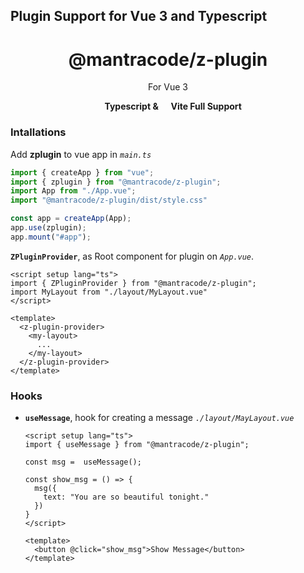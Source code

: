 ## Plugin Support for Vue 3 and Typescript

<h1 align="center">@mantracode/z-plugin</h1>
<p align="center">For Vue 3</p>
<p align="center"><b><img height="13px" src="https://upload.wikimedia.org/wikipedia/commons/thumb/4/4c/Typescript_logo_2020.svg/64px-Typescript_logo_2020.svg.png" /> Typescript & <img height="13px" src="https://vitejs.dev/logo.svg" /> Vite Full Support</b></p>

### Intallations
Add __zplugin__ to vue app in _`main.ts`_
```ts
import { createApp } from "vue";
import { zplugin } from "@mantracode/z-plugin";
import App from "./App.vue";
import "@mantracode/z-plugin/dist/style.css"

const app = createApp(App);
app.use(zplugin);
app.mount("#app");

```

**`ZPluginProvider`**, as Root component for plugin on _`App.vue`_.

```vue
<script setup lang="ts">
import { ZPluginProvider } from "@mantracode/z-plugin";
import MyLayout from "./layout/MyLayout.vue"
</script>

<template>
  <z-plugin-provider>
    <my-layout>
      ...
    </my-layout>
  </z-plugin-provider>
</template>
```
  
### Hooks
- **`useMessage`**, hook for creating a message _`./layout/MayLayout.vue`_

  ```vue
  <script setup lang="ts">
  import { useMessage } from "@mantracode/z-plugin";

  const msg =  useMessage();

  const show_msg = () => {
    msg({
      text: "You are so beautiful tonight."
    })
  }
  </script>
  
  <template>
    <button @click="show_msg">Show Message</button>
  </template>
  ```
